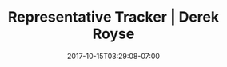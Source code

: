 ---
weight: 7
title: "Representative Tracker | Derek Royse"
description: "I created a web application to allow everyone easy access to information about their politicians."
nav_heading: "Representative Tracker"
thumbnail: "reptracker.png"
site_url: "http://reptracker.derekroyse.com"
case_short_title: "Representative Tracker"
case_title: "Representative Tracker Web Application"
case_subtitle: "Web Application (Django/React)"
case_description: "I created a web application to provide everyone with the ability to easily access the truth about their federal, state, and local representatives."
case_feature_img: "reptrackerbig.png"
case_summary: "This site was originally created as a .Net project, using a number of free APIs to determine a user's federal and state representatives based on their address. Over time, the site expanded to include voting data, statistics, and local representatives."
case_summary2: "After some time, some of the APIs used for Representative Tracker's core functions were updated to no longer provide the necessary information and in some cases shut down entirely. Because of this, the site was disabled for awhile. When I began learning Django, this represented an opportunity to rebuild the site with new APIs and improved functionality. The site was rebuilt using Django in 2019 and moved from AppHarbor to Heroku."
case_summary3: "A similar situation arose when I became interested in learning React. I was never 100% happy with the look of Representative Tracker, and I decided to rebuild the app again as a REST API with a React frontend. This, along with a move to a more easily managed Digital Ocean droplet, was completed in 2021."
team: ["Derek Royse"]
roles: ["Django", "PostgreSQL", "React"]
methods: ["REST APIs", "Django ORM", "Unit Testing"]
button_links:
    - link: "http://reptracker.derekroyse.com"
      img: "eyeball.svg"
      text: "Visit Site"
testimonial: "Alexis designed everything for Cope from the ground up. What I really like about him is his true understanding and grasp of what makes a great UI great. He knows that the user experience needs a lot of refining from customers and he isn't shy to take feedback even if it's critical. Alexis is one of those rare people who just gets it."
testimonial_photo: "john.jpg"
testimonial_author: "John Robert Palomo"
testimonial_subtitle: "Co-founder, Cope"
date: 2017-10-15T03:29:08-07:00
draft: false
---